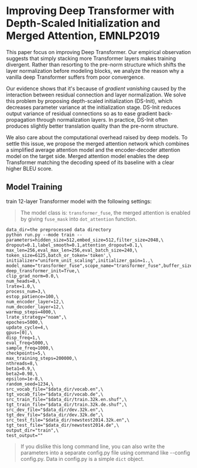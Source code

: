 # Improving Deep Transformer with Depth-Scaled Initialization and Merged Attention, EMNLP2019

This paper focus on improving Deep Transformer. 
Our empirical observation suggests that simply stacking more Transformer layers makes training divergent.
Rather than resorting to the pre-norm structure which shifts the layer normalization before modeling blocks,
we analyze the reason why a vanilla deep Transformer suffers from poor convergence.

Our evidence shows that it's because of *gradient vanishing* caused by the interaction between residual connection
and layer normalization. We solve this problem by proposing depth-scaled initialization (DS-Init), which decreases 
parameter variance at the initialization stage. DS-Init reduces output variance of residual connections so as to
ease gradient back-propagation through normalization layers. In practice, DS-Init often produces slightly better
translation quality than the pre-norm structure.

We also care about the computational overhead raised by deep models. To settle this issue, we propose the merged
attention network which combines a simplified average attention model and the encoder-decoder attention model on 
the target side. Merged attention model enables the deep Transformer matching the decoding speed of its baseline
with a clear higher BLEU score.


## Model Training
train 12-layer Transformer model with the following settings:
>The model class is: `transformer_fuse`, the merged attention is enabled by giving `fuse_mask` into `dot_attention` function.
```
data_dir=the preprocessed data directory
python run.py --mode train --parameters=hidden_size=512,embed_size=512,filter_size=2048,\
dropout=0.1,label_smooth=0.1,attention_dropout=0.1,\
max_len=256,eval_max_len=256,eval_batch_size=240,\
token_size=6125,batch_or_token='token',\
initializer="uniform_unit_scaling",initializer_gain=1.,\
model_name="transformer_fuse",scope_name="transformer_fuse",buffer_size=600000,\
deep_transformer_init=True,\
clip_grad_norm=0.0,\
num_heads=8,\
lrate=1.0,\
process_num=3,\
estop_patience=100,\
num_encoder_layer=12,\
num_decoder_layer=12,\
warmup_steps=4000,\
lrate_strategy="noam",\
epoches=5000,\
update_cycle=4,\
gpus=[0],\
disp_freq=1,\
eval_freq=5000,\
sample_freq=1000,\
checkpoints=5,\
max_training_steps=200000,\
nthreads=8,\
beta1=0.9,\
beta2=0.98,\
epsilon=1e-8,\
random_seed=1234,\
src_vocab_file="$data_dir/vocab.en",\
tgt_vocab_file="$data_dir/vocab.de",\
src_train_file="$data_dir/train.32k.en.shuf",\
tgt_train_file="$data_dir/train.32k.de.shuf",\
src_dev_file="$data_dir/dev.32k.en",\
tgt_dev_file="$data_dir/dev.32k.de",\
src_test_file="$data_dir/newstest2014.32k.en",\
tgt_test_file="$data_dir/newstest2014.de",\
output_dir="train",\
test_output=""
```
>If you dislike this long command line, you can also write the parameters into a separate config.py file using
command like --config config.py. Data in config.py is a simple `dict` object.
